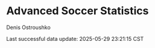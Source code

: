 # Advanced Soccer Statistics
Denis Ostroushko

<!-- gfm -->

Last successful data update: 2025-05-29 23:21:15 CST
